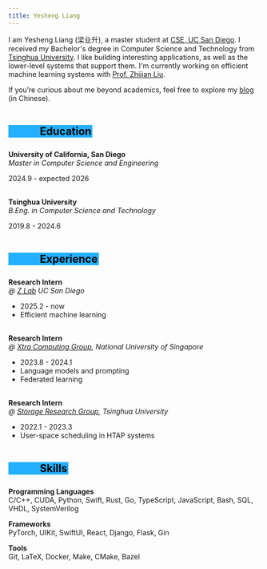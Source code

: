 ```yaml
---
title: Yesheng Liang
---
```


<!-- ## About -->

I am Yesheng Liang (梁业升), a master student at [CSE, UC San Diego](https://cse.ucsd.edu). I received my Bachelor's degree in Computer Science and Technology from [Tsinghua University](https://www.tsinghua.edu.cn/en/). I like building interesting applications, as well as the lower-level systems that support them. I'm currently working on efficient machine learning systems with [Prof. Zhijian Liu](https://zhijianliu.com).

If you’re curious about me beyond academics, feel free to explore my [blog](https://liang2kl.github.io/blog) (in Chinese).

## Education

<!-- <div class="card"> -->

**University of California, San Diego**<br/>
*Master in Computer Science and Engineering*

2024.9 - expected 2026

<div class="dashed-line"></div>

**Tsinghua University**<br/>
*B.Eng. in Computer Science and Technology*

2019.8 - 2024.6

<!-- </div> -->

## Experience

<!-- <div class="card"> -->

**Research Intern**<br/>
*@ [Z Lab](https://z-lab.ai) UC San Diego*

- 2025.2 - now
- Efficient machine learning

<div class="dashed-line"></div>

**Research Intern**<br/>
*@ [Xtra Computing Group](https://www.xtra.science), National University of Singapore*

- 2023.8 - 2024.1
- Language models and prompting
- Federated learning

<!-- Advised by [Prof. Bingsheng He](https://www.comp.nus.edu.sg/~hebs/) -->

<!-- <div class="dashed-line"></div>

**Intern**<br/>
*@ Qihoo 360*

- 2023.7
- Vulnerability mining in IoT devices -->

<div class="dashed-line"></div>

**Research Intern**<br/>
*@ [Storage Research Group](https://storage.cs.tsinghua.edu.cn), Tsinghua University*

- 2022.1 - 2023.3
- User-space scheduling in HTAP systems

<!-- Advised by [Prof. Youyou Lu](https://storage.cs.tsinghua.edu.cn/~lu/) -->

<!-- <div class="dashed-line"></div>

**Research Intern**<br/>
*@ Institute of Trustworthy Networks and Systems, Tsinghua University*

- 2020.9 - 2021.3
- Indoor positioning with Wi-Fi NICs -->

<!-- Advised by [Prof. Jiliang Wang](http://tns.thss.tsinghua.edu.cn/~jiliang/) -->

<!-- </div> -->

<!-- ## Publications -->

<!-- # Interests -->


<!-- ## Selected Projects

An exhaustive list of all my noteworthy projects can be found on my [blog](https://liang2kl.github.io/blog/about#项目). -->

## Skills

**Programming Languages** <br/> C/C++, CUDA, Python, Swift, Rust, Go, TypeScript, JavaScript, Bash, SQL, VHDL, SystemVerilog

**Frameworks** <br/> PyTorch, UIKit, SwiftUI, React, Django, Flask, Gin

**Tools** <br/> Git, LaTeX, Docker, Make, CMake, Bazel

<style>
.post {
    padding-top: 0 !important;
    margin-top: 0 !important;
}
h2 {
    margin-top: 1.5em !important;
    margin-bottom: .5em !important;
    color: black;
    background-color: #23B0FF;
    display:inline-block;
    padding-left: 3em;
    padding-right: 0.1em;
}
.card {
    padding: 20px;
    /* border-radius: 0.5em; */
    background-color: #00000044;
    /* margin-bottom: 1em; */
    /* margin-left: calc(25% - 25vw);
    margin-right: calc(25% - 25vw);
    padding-left: calc(25vw - 25%);
    padding-right: calc(25vw - 25%); */
}
/* .card > :last-child {
    margin-bottom: 0;
}
.card > :first-child {
    margin-top: 0;
}
.card:not(:last-child) {
    margin-bottom: 20px;
}
.card > p {
    margin-bottom: 0;
} */

.dashed-line {
  position: relative;
  border-bottom: 2px dashed #ffffff33; /* dashed line */
}

.hanchor {
    display: none;
}

</style>

